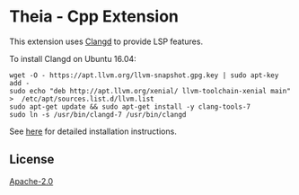 # Theia - Cpp Extension

This extension uses [Clangd](https://clang.llvm.org/extra/clangd.html) to provide LSP features.

To install Clangd on Ubuntu 16.04:

```
wget -O - https://apt.llvm.org/llvm-snapshot.gpg.key | sudo apt-key add -
sudo echo "deb http://apt.llvm.org/xenial/ llvm-toolchain-xenial main" >  /etc/apt/sources.list.d/llvm.list
sudo apt-get update && sudo apt-get install -y clang-tools-7
sudo ln -s /usr/bin/clangd-7 /usr/bin/clangd
```

See [here](https://clang.llvm.org/extra/clangd.html#id4) for detailed  installation instructions.

## License
[Apache-2.0](https://github.com/theia-ide/theia/blob/master/LICENSE)
